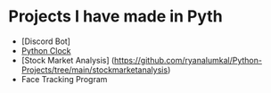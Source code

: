 # Projects I have made in Pyth

- [Discord Bot]
- [Python Clock](https://github.com/ryanalumkal/Python-Projects/tree/main/python%20clock)
- [Stock Market Analysis] (https://github.com/ryanalumkal/Python-Projects/tree/main/stockmarketanalysis)
- Face Tracking Program
